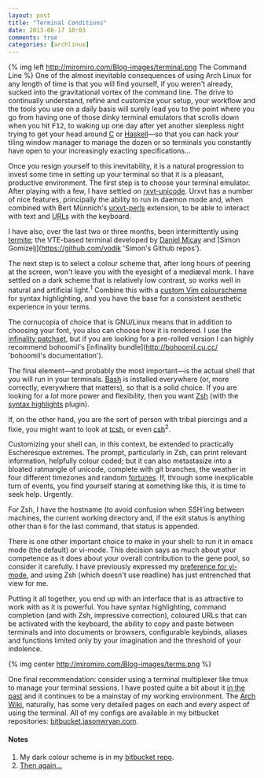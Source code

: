 ```yaml
---
layout: post
title: "Terminal Conditions"
date: 2013-08-17 10:03
comments: true
categories: [archlinux]
---
```

{% img left http://miromiro.com/Blog-images/terminal.png The Command Line %}
One of the almost inevitable consequences of using Arch Linux for any length of
time is that you will find yourself, if you weren't already, sucked into the
gravitational vortex of the command line. The drive to continually understand,
refine and customize your setup, your workflow and the tools you use on a daily
basis will surely lead you to the point where you go from having one of those
dinky terminal emulators that scrolls down when you hit <kbd>F12</kbd>, to waking
up one day after yet another sleepless night trying to get your head around 
[C](https://en.wikipedia.org/wiki/C_%28programming_language%29 'Wikipedia entry') or
[Haskell](http://www.haskell.org/haskellwiki/Haskell 'Haskell wiki')—so that 
you can hack your tiling window manager to manage the dozen or so terminals 
you constantly have open to your increasingly exacting specifications…

Once you resign yourself to this inevitability, it is a natural progression to 
invest some time in setting up your terminal so that it is a pleasant, productive 
environment. The first step is to choose your terminal emulator. After playing
with a few, I have settled on
[rxvt-unicode](http://software.schmorp.de/pkg/rxvt-unicode.html 'Urxvt website').
Urxvt has a number of nice features, principally the ability to run in daemon
mode and, when combined with Bert Münnich's 
[urxvt-perls](https://github.com/muennich/urxvt-perls/ 'Frickin genius…') extension, 
to be able to interact with text and <acronym title="Unique Resources Locators">URLs</acronym> 
with the keyboard.

I have also, over the last two or three months, been intermittently using
[termite](https://github.com/thestinger/termite 'Github repo'); the VTE-based
terminal developed by
[Daniel Micay](https://github.com/thestinger 'Github repos') and
[Simon Gomizelj](https://github.com/vodik 'Simon's Github repos').

The next step is to select a colour scheme that, after long hours of peering at
the screen, won't leave you with the eyesight of a mediæval monk. I have settled
on a dark scheme that is relatively low contrast, so works well in natural and
artificial light.<sup>1</sup> Combine this with a 
[custom Vim colourscheme](https://bitbucket.org/jasonwryan/centurion/src/tip/.vim/colors 'bitbucket repo') 
for syntax highlighting, and you have the base for a consistent aesthetic
experience in your terms. 

The cornucopia of choice that is GNU/Linux means that in addition to choosing
your font, you also can choose how it is rendered. I use the 
[infinality patchset](http://www.infinality.net/blog/ 'Infinality blog'), 
but if you are looking for a pre-rolled version I can highly recommend
bohoomil's
[infinality bundle](http://bohoomil.cu.cc/ 'bohoomil's documentation').

The final element—and probably the most important—is the actual shell that you
will run in your terminals. 
[Bash](http://www.gnu.org/software/bash/bash.html 'GNU bash page') is installed 
everywhere (or, more correctly, everywhere that matters), so that is a solid choice. 
If you are looking for a *lot* more power and flexibility, then you want 
[Zsh](http://www.zsh.org/ 'Zsh home') (with the 
[syntax highlights](https://github.com/zsh-users/zsh-syntax-highlighting 'Github repo') 
plugin).

If, on the other hand, you are the sort of person with tribal piercings 
and a fixie, you might want to look at 
[tcsh](http://www.tcsh.org/ 'Their website says it all, really…'), or even 
[csh](https://en.wikipedia.org/wiki/C_shell 'Wikipedia page')<sup>2</sup>.

Customizing your shell can, in this context, be extended to practically Escheresque
extremes. The prompt, particularly in Zsh, can print relevant information,
helpfully colour coded; but it can also metastasize into a bloated ratmangle of
unicode, complete with git branches, the weather in four different timezones and
random [fortunes](https://en.wikipedia.org/wiki/Fortune_%28Unix%29 'Wikipedia entry').
If, through some inexplicable turn of events, you find yourself staring at
something like this, it is time to seek help. Urgently.

For Zsh, I have the hostname (to avoid confusion when SSH'ing between machines,
the current working directory and, if the exit status is anything other than `0`
for the last command, that status is appended. 

There is one other important choice to make in your shell: to run it in emacs
mode (the default) or vi-mode. This decision says as much about your competence
as it does about your overall contribution to the gene pool, so consider it carefully. 
I have previously expressed my 
[preference for vi-mode](http://jasonwryan.com/blog/2011/12/01/readline/ 'Blog post on same'),
and using Zsh (which doesn't use readline) has just entrenched that view for me.

Putting it all together, you end up with an interface that is as attractive to
work with as it is powerful. You have syntax highlighting, command completion 
(and with Zsh, impressive correction), coloured URLs that
can be activated with the keyboard, the ability to copy and paste between
terminals and into documents or browsers, configurable keybinds, aliases and
functions limited only by your imagination and the threshold of your indolence.

{% img center http://miromiro.com/Blog-images/terms.png %}

One final recommendation: consider using a terminal multiplexer like tmux to
manage your terminal sessions. I have posted quite a bit about it
[in the past](http://jasonwryan.com/blog/categories/tmux/ 'tmux posts') and it
continues to be a mainstay of my working environment. The 
[Arch Wiki](https://wiki.archlinux.org 'THE wiki'), naturally, 
has some very detailed pages on each and every aspect of using the terminal.
All of my configs are available in my bitbucket repositories:
[bitbucket.jasonwryan.com](http://bitbucket.jasonwryan.com/ 'Help yourself…').

#### Notes
1. My dark colour scheme is in my 
[bitbucket repo](https://bitbucket.org/jasonwryan/centurion/src/tip/.colours/dark).
2. [Then again…](http://www.grymoire.com/Unix/CshTop10.txt 'Reasons not to use csh')
